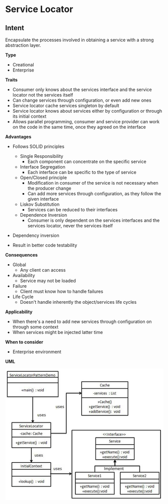 # Service Locator 
## Intent
Encapsulate the processes involved in obtaining a service with a strong abstraction layer.

**Type**

- Creational  
- Enterprise 

**Traits**

- Consumer only knows about the services  interface and the service locator not the services itself 
- Can change services through configuration, or even add new ones 
- Service locator cache services singleton by default
- Service locator knows about services either by configuration or through its initial context
- Allows parallel programming, consumer and service provider can work on the code in the same time, once they agreed on the interface


**Advantages**
- Follows SOLID principles 
    - Single Responsibility  
      - Each component can concentrate on the specific service 
    - Interface Segregation 
      - Each interface can be specific to the type of service
    - Open/Closed principle 
      - Modification in consumer of the service is not necessary when the producer change
      - Can add more services through configuration, as they follow the given interface  
    - Liskov Substitution
      - Services can be reduced to their interfaces 
    - Dependence Inversion
      - Consumer is only dependent on the services interfaces and the services locator, never the services itself 
        
- Dependency inversion
- Result in better code testability


**Consequences**

- Global 
  - Any client can access
- Availability
  - Service may not be loaded
- Failure 
  - Client must know how to handle failures
- Life Cycle 
  - Doesn't handle inherently the object/services life cycles 


**Applicability**

- When there's a need to add new services through configuration on through some context
- When services might be injected latter time 

**When to consider**

- Enterprise environment


**UML**

![Service Locator UML Diagram](./src/main/resources/uml.jpg)